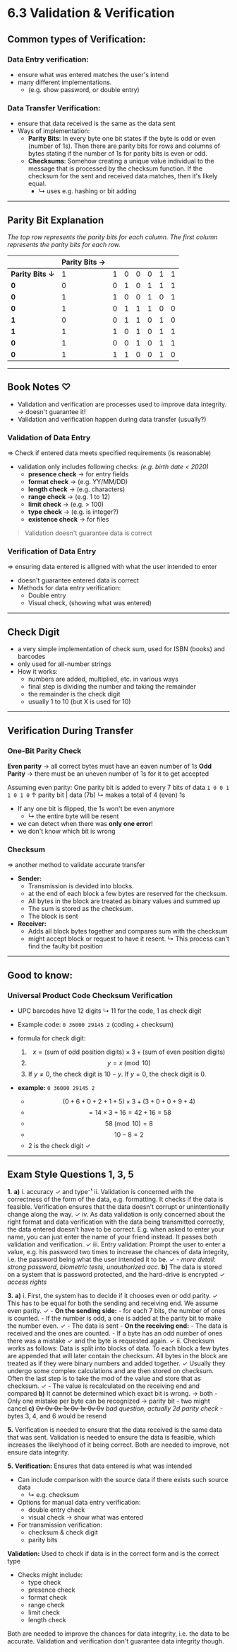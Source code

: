 # 6.3 Validation & Verification

## Common types of Verification:

### Data Entry verification:
- ensure what was entered matches the user's intend
- many different implementations.
	- (e.g. show password, or double entry)

### Data Transfer Verification:
- ensure that data received is the same as the data sent
- Ways of implementation:
	- **Parity Bits**: In every byte one bit states if the byte is odd or even (number of 1s). Then there are parity bits for rows and columns of bytes stating if the number of 1s for parity bits is even or odd.
	- **Checksums**: Somehow creating a unique value individual to the message that is processed by the checksum function. If the checksum for the sent and received data matches, then it's likely equal.
		- ↳ uses e.g. hashing or bit adding

---
## Parity Bit Explanation

*The top row represents the parity bits for each column. The first column represents the parity bits for each row.*

| | Parity Bits → | | | | | | |
|---|---|---|---|---|---|---|---|
|**Parity Bits ↓**| 1 | 1 | 0 | 0 | 0 | 1 | 1 |
|**0**| 0 | 0 | 1 | 0 | 1 | 1 | 1 |
|**0**| 1 | 1 | 0 | 0 | 1 | 0 | 1 |
|**0**| 1 | 0 | 1 | 1 | 1 | 0 | 0 |
|**1**| 0 | 0 | 1 | 1 | 0 | 1 | 0 |
|**1**| 1 | 1 | 0 | 1 | 0 | 1 | 1 |
|**0**| 1 | 0 | 0 | 1 | 0 | 1 | 1 |
|**0**| 1 | 1 | 1 | 0 | 0 | 1 | 0 |

---
## Book Notes ♡

- Validation and verification are processes used to improve data integrity. → doesn't guarantee it!
- Validation and verification happen during data transfer (usually?)

### Validation of Data Entry
⇒ Check if entered data meets specified requirements (is reasonable)
- validation only includes following checks: *(e.g. birth date < 2020)*
	- **presence check** → for entry fields
	- **format check** → (e.g. YY/MM/DD)
	- **length check** → (e.g. characters)
	- **range check** → (e.g. 1 to 12)
	- **limit check** → (e.g. > 100)
	- **type check** → (e.g. is integer?)
	- **existence check** → for files
> Validation doesn't guarantee data is correct

### Verification of Data Entry
⇒ ensuring data entered is alligned with what the user intended to enter
- doesn't guarantee entered data is correct
- Methods for data entry verification:
	- Double entry
	- Visual check, (showing what was entered)

---
## Check Digit
- a very simple implementation of check sum, used for ISBN (books) and barcodes
- only used for all-number strings
- How it works:
	- numbers are added, multiplied, etc. in various ways
	- final step is dividing the number and taking the remainder
	- the remainder is the check digit
	- usually 1 to 10 (but X is used for 10)

---
## Verification During Transfer

### One-Bit Parity Check
**Even parity** → all correct bytes must have an eaven number of 1s
**Odd Parity** → there must be an uneven number of 1s for it to get accepted

Assuming even parity: One parity bit is added to every 7 bits of data
`1 0 0 1 1 0 1 0`
↑ parity bit | data (7b)
↳ makes a total of 4 (even) 1s
- If any one bit is flipped, the 1s won't be even anymore
	- ↳ the entire byte will be resent
- we can detect when there was **only one error**!
- we don't know which bit is wrong

### Checksum
=> another method to validate accurate transfer
- **Sender:**
	- Transmission is devided into blocks.
	- at the end of each block a few bytes are reserved for the checksum.
	- All bytes in the block are treated as binary values and summed up
	- The sum is stored as the checksum.
	- The block is sent
- **Receiver:**
	- Adds all block bytes together and compares sum with the checksum
	- might accept block or request to have it resent.
↳ This process can't find the faulty bit position

---
## Good to know:
### Universal Product Code Checksum Verification
- UPC barcodes have 12 digits
	↳ 11 for the code, 1 as check digit
- Example code: `0 36000 29145 2` (coding + checksum)
- formula for check digit:
  1. $$ x = (\text{sum of odd position digits}) \times 3 + (\text{sum of even position digits}) $$
  2. $$ y = x \pmod{10} $$
  3. If $y \ne 0$, the check digit is $10-y$. If $y=0$, the check digit is $0$.

- **example:** `0 36000 29145 2`
  - $$ (0+6+0+2+1+5) \times 3 + (3+0+0+9+4) $$
  - $$ = 14 \times 3 + 16 = 42 + 16 = 58 $$
  - $$ 58 \pmod{10} = 8 $$
  - $$ 10 - 8 = 2 $$
  - 2 is the check digit ✓

---
## Exam Style Questions 1, 3, 5

**1.** 
   **a)** 
      i. accuracy ✓ and type⁻¹
      ii. Validation is concerned with the correctness of the form of the data, e.g. formatting. It checks if the data is feasible. Verification ensures that the data doesn't corrupt or unintentionally change along the way. ✓
      iv. As data validation is only concerned about the right format and data verification with the data being transmitted correctly, the data entered doesn't have to be correct. E.g. when asked to enter your name, you can just enter the name of your friend instead. It passes both validation and verification. ✓
      iii. Entry validation: Prompt the user to enter a value, e.g. his password two times to increase the chances of data integrity, i.e. the password being what the user intended it to be. ✓
          - *more detail: strong password, biometric tests, unauthorized acc.*
   **b)** The data is stored on a system that is password protected, and the hard-drive is encrypted ✓ *access rights*

**3.** 
   **a)** 
      i. First, the system has to decide if it chooses even or odd parity. ✓ This has to be equal for both the sending and receiving end. We assume even parity. ✓
         - **On the sending side:**
             - for each 7 bits, the number of ones is counted.
             - If the number is odd, a one is added at the parity bit to make the number even. ✓
             - The data is sent
         - **On the receiving end:**
             - The data is received and the ones are counted.
             - If a byte has an odd number of ones there was a mistake ✓ and the byte is requested again. ✓
      ii. Checksum works as follows: Data is split into blocks of data. To each block a few bytes are appended that will later contain the checksum. All bytes in the block are treated as if they were binary numbers and added together. ✓ Usually they undergo some complex calculations and are then stored on checksum. Often the last step is to take the mod of the value and store that as checksum. ✓
          - The value is recalculated on the receiving end and compared
   **b)** It cannot be determined which exact bit is wrong. → both
      - Only one mistake per byte can be recognized → parity bit
      - two might cancel
   **c)** ~~0v 0v 0x 1x 0v 1x 0v 0v~~ *bad question, actually 2d parity check*
      - bytes 3, 4, and 6 would be resend

**5.** Verification is needed to ensure that the data received is the same data that was sent.
Validation is needed to ensure the data is feasible, which increases the likelyhood of it being correct.
Both are needed to improve, not ensure data integrity.

**5.** 
   **Verification:** Ensures that data entered is what was intended
   - Can include comparison with the source data if there exists such source data
     - ↳ e.g. checksum
   - Options for manual data entry verification:
     - double entry check
     - visual check → show what was entered
   - For transmission verification:
     - checksum & check digit
     - parity bits
   
   **Validation:** Used to check if data is in the correct form and is the correct type
   - Checks might include:
     - type check
     - presence check
     - format check
     - range check
     - limit check
     - length check

Both are needed to improve the chances for data integrity, i.e. the data to be accurate. Validation and verification don't guarantee data integrity though.